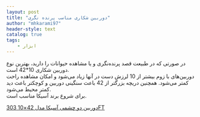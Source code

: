 ```yaml
---
layout: post
title: "دوربین شکاری مناسب پرنده نگری"
author: "mhkarami97"
header-style: text
catalog: true
tags:
    - ابزار
---
```


در صورتی که در طبیعت قصد پرنده‌نگری و یا مشاهده حیوانات را دارید، بهترین نوع دوربین شکاری 10*42 است.  
دوربین‌های با زوم بیشتر از 10 لرزش دست در آنها زیاد می‌شود و امکان مشاهده راحت کمتر می‌شود. همچنین دریچه بزرگتر از 42 باعث سنگینی دوربین و کوچکتر باعث دید کمتر محیط می‌شود.  
برای شروع برند آسیکا مناسب است.  

[دوربین دو چشمی آسیکا مدل 42×10 303FT](https://www.digikala.com/product/dkp-1846976/%D8%AF%D9%88%D8%B1%D8%A8%DB%8C%D9%86-%D8%AF%D9%88-%DA%86%D8%B4%D9%85%DB%8C-%D8%A2%D8%B3%DB%8C%DA%A9%D8%A7-%D9%85%D8%AF%D9%84-4210-303ft/)  